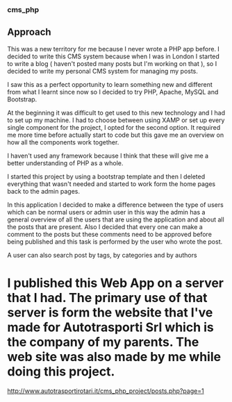 ### cms_php

## Approach

This was a new territory for me because I never wrote a PHP app before. I decided to write this CMS system because when I was in London I started to write a blog ( haven't posted many posts but I'm working on that ), so I decided to write my personal CMS system for managing my posts. 

I saw this as a perfect opportunity to learn something new and different from what I learnt since now so I decided to try PHP, Apache, MySQL and Bootstrap.

At the beginning it was difficult to get used to this new technology and I had to set up my machine. I had to choose between using XAMP or set up every single component for the project, I opted for the second option. 
It required me more time before actually start to code but this gave me an overview on how all the components work together.

I haven't used any framework because I think that these will give me a better understanding of PHP as a whole.

I started this project by using a bootstrap template and then I deleted everything that wasn't needed and started to work form the home pages  back to the admin pages.

In this application I decided to make a difference between the type of users which can be normal users or admin user in this way the admin has a general overview of all the users that are using the application and about all the posts that are present. Also I decided that every one can make a comment to the posts but these comments need to be approved before being published and this task is performed by the user who wrote the post. 

A user can also search post by tags, by categories and by authors

# I published this Web App on a server that I had. The primary use of that server is form the website that I've made for Autotrasporti Srl which is the company of my parents. The web site was also made by me while doing this project.

http://www.autotrasportirotari.it/cms_php_project/posts.php?page=1
